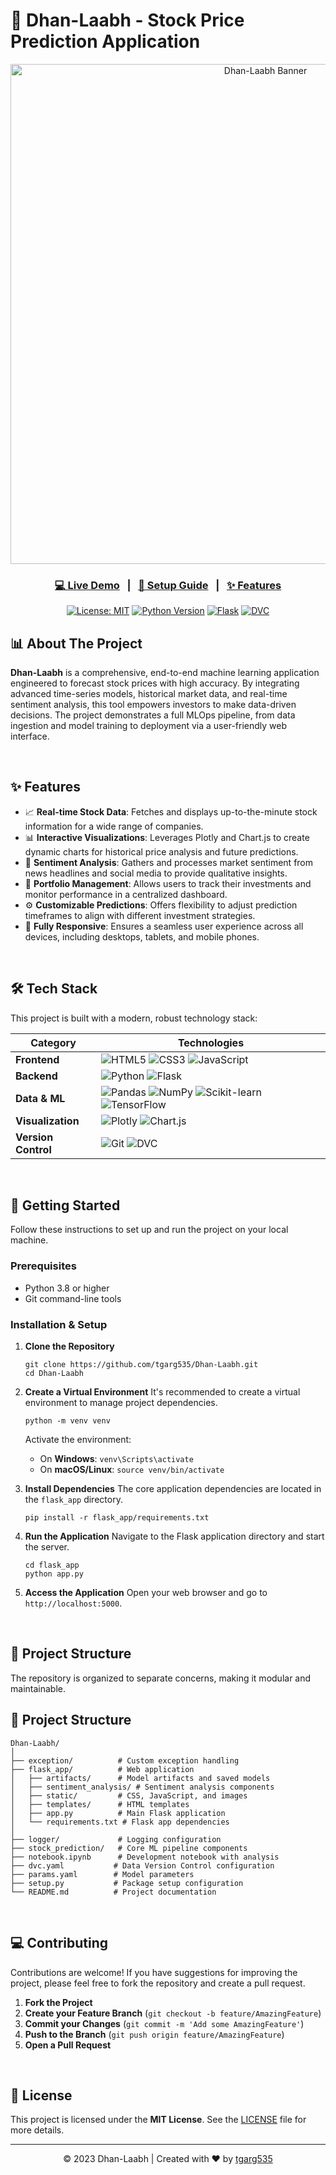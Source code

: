 # 🚀 Dhan-Laabh - Stock Price Prediction Application

<div align="center">
  <img src="https://dhan-laabh.onrender.com/static/logo.png" alt="Dhan-Laabh Banner" width="800"/>
  <h3>
    <a href="https://dhan-laabh.onrender.com" target="_blank"><strong>💻 Live Demo</strong></a>
    <span>&nbsp;&nbsp;|&nbsp;&nbsp;</span>
    <a href="#-getting-started"><strong>🔧 Setup Guide</strong></a>
    <span>&nbsp;&nbsp;|&nbsp;&nbsp;</span>
    <a href="#-features"><strong>✨ Features</strong></a>
  </h3>
</div>

<div align="center">
  
[![License: MIT](https://img.shields.io/github/license/tgarg535/Dhan-Laabh?color=blue)](LICENSE)
[![Python Version](https://img.shields.io/badge/python-3.8+-blue.svg)](https://www.python.org/downloads/)
[![Flask](https://img.shields.io/badge/Flask-2.0+-green.svg)](https://flask.palletsprojects.com/)
[![DVC](https://img.shields.io/badge/DVC-Enabled-9cf.svg)](https://dvc.org/)

</div>

## 📊 About The Project

**Dhan-Laabh** is a comprehensive, end-to-end machine learning application engineered to forecast stock prices with high accuracy. By integrating advanced time-series models, historical market data, and real-time sentiment analysis, this tool empowers investors to make data-driven decisions. The project demonstrates a full MLOps pipeline, from data ingestion and model training to deployment via a user-friendly web interface.

<br>

## ✨ Features

-   📈 **Real-time Stock Data**: Fetches and displays up-to-the-minute stock information for a wide range of companies.
-   📊 **Interactive Visualizations**: Leverages Plotly and Chart.js to create dynamic charts for historical price analysis and future predictions.
-   🧠 **Sentiment Analysis**: Gathers and processes market sentiment from news headlines and social media to provide qualitative insights.
-   💼 **Portfolio Management**: Allows users to track their investments and monitor performance in a centralized dashboard.
-   ⚙️ **Customizable Predictions**: Offers flexibility to adjust prediction timeframes to align with different investment strategies.
-   📱 **Fully Responsive**: Ensures a seamless user experience across all devices, including desktops, tablets, and mobile phones.

<br>

## 🛠️ Tech Stack

This project is built with a modern, robust technology stack:

| Category              | Technologies                                                                                                                                                                                                                                                                                                                                                                                           |
| --------------------- | ------------------------------------------------------------------------------------------------------------------------------------------------------------------------------------------------------------------------------------------------------------------------------------------------------------------------------------------------------------------------------------------------------ |
| **Frontend**          | ![HTML5](https://img.shields.io/badge/HTML5-E34F26?style=flat&logo=html5&logoColor=white) ![CSS3](https://img.shields.io/badge/CSS3-1572B6?style=flat&logo=css3&logoColor=white) ![JavaScript](https://img.shields.io/badge/JavaScript-F7DF1E?style=flat&logo=javascript&logoColor=black)                                                                                                                  |
| **Backend**           | ![Python](https://img.shields.io/badge/Python-3776AB?style=flat&logo=python&logoColor=white) ![Flask](https://img.shields.io/badge/Flask-000000?style=flat&logo=flask&logoColor=white)                                                                                                                                                                                                                       |
| **Data & ML**         | ![Pandas](https://img.shields.io/badge/Pandas-150458?style=flat&logo=pandas&logoColor=white) ![NumPy](https://img.shields.io/badge/NumPy-013243?style=flat&logo=numpy&logoColor=white) ![Scikit-learn](https://img.shields.io/badge/ScikitLearn-F7931E?style=flat&logo=scikit-learn&logoColor=white) ![TensorFlow](https://img.shields.io/badge/TensorFlow-FF6F00?style=flat&logo=tensorflow&logoColor=white) |
| **Visualization**     | ![Plotly](https://img.shields.io/badge/Plotly-3F4F75?style=flat&logo=plotly&logoColor=white) ![Chart.js](https://img.shields.io/badge/Chart.js-FF6384?style=flat&logo=chart.js&logoColor=white)                                                                                                                                                                                                                |
| **Version Control**   | ![Git](https://img.shields.io/badge/Git-F05032?style=flat&logo=git&logoColor=white) ![DVC](https://img.shields.io/badge/DVC-945DD6?style=flat&logo=dvc&logoColor=white)                                                                                                                                                                                                                                     |

<br>

## 🚀 Getting Started

Follow these instructions to set up and run the project on your local machine.

### **Prerequisites**

-   Python 3.8 or higher
-   Git command-line tools

### **Installation & Setup**

1.  **Clone the Repository**
    ```
    git clone https://github.com/tgarg535/Dhan-Laabh.git
    cd Dhan-Laabh
    ```

2.  **Create a Virtual Environment**
    It's recommended to create a virtual environment to manage project dependencies.
    ```
    python -m venv venv
    ```
    Activate the environment:
    -   On **Windows**: `venv\Scripts\activate`
    -   On **macOS/Linux**: `source venv/bin/activate`

3.  **Install Dependencies**
    The core application dependencies are located in the `flask_app` directory.
    ```
    pip install -r flask_app/requirements.txt
    ```

4.  **Run the Application**
    Navigate to the Flask application directory and start the server.
    ```
    cd flask_app
    python app.py
    ```

5.  **Access the Application**
    Open your web browser and go to `http://localhost:5000`.

<br>

## 📂 Project Structure

The repository is organized to separate concerns, making it modular and maintainable.



## 📂 Project Structure

```
Dhan-Laabh/
│
├── exception/          # Custom exception handling
├── flask_app/          # Web application
│   ├── artifacts/      # Model artifacts and saved models
│   ├── sentiment_analysis/ # Sentiment analysis components
│   ├── static/         # CSS, JavaScript, and images
│   ├── templates/      # HTML templates
│   ├── app.py          # Main Flask application
│   └── requirements.txt # Flask app dependencies
│
├── logger/             # Logging configuration
├── stock_prediction/   # Core ML pipeline components
├── notebook.ipynb      # Development notebook with analysis
├── dvc.yaml           # Data Version Control configuration
├── params.yaml        # Model parameters
├── setup.py           # Package setup configuration
└── README.md          # Project documentation
```


<br>

## 💻 Contributing

Contributions are welcome! If you have suggestions for improving the project, please feel free to fork the repository and create a pull request.

1.  **Fork the Project**
2.  **Create your Feature Branch** (`git checkout -b feature/AmazingFeature`)
3.  **Commit your Changes** (`git commit -m 'Add some AmazingFeature'`)
4.  **Push to the Branch** (`git push origin feature/AmazingFeature`)
5.  **Open a Pull Request**

<br>

## 📜 License

This project is licensed under the **MIT License**. See the [LICENSE](LICENSE) file for more details.

---
<div align="center">
  © 2023 Dhan-Laabh | Created with ❤️ by <a href="https://github.com/tgarg535">tgarg535</a>
</div>
